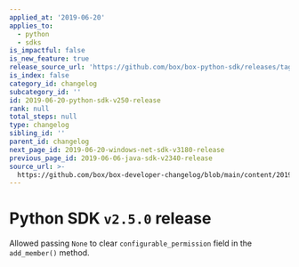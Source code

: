 ```yaml
---
applied_at: '2019-06-20'
applies_to:
  - python
  - sdks
is_impactful: false
is_new_feature: true
release_source_url: 'https://github.com/box/box-python-sdk/releases/tag/v2.5.0'
is_index: false
category_id: changelog
subcategory_id: ''
id: 2019-06-20-python-sdk-v250-release
rank: null
total_steps: null
type: changelog
sibling_id: ''
parent_id: changelog
next_page_id: 2019-06-20-windows-net-sdk-v3180-release
previous_page_id: 2019-06-06-java-sdk-v2340-release
source_url: >-
  https://github.com/box/box-developer-changelog/blob/main/content/2019/06-20-python-sdk-v250-release.md
---
```

# Python SDK `v2.5.0` release

Allowed passing `None` to clear `configurable_permission` field in the `add_member()` method.